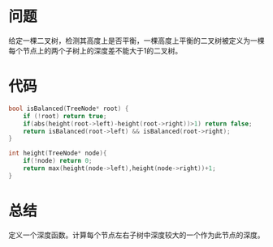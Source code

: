 # 问题
给定一棵二叉树，检测其高度上是否平衡，一棵高度上平衡的二叉树被定义为一棵每个节点上的两个子树上的深度差不能大于1的二叉树。
# 代码
```c
bool isBalanced(TreeNode* root) {  
    if (!root) return true;  
    if(abs(height(root->left)-height(root->right))>1) return false;  
    return isBalanced(root->left) && isBalanced(root->right);   
}  

int height(TreeNode* node){  
    if(!node) return 0;  
    return max(height(node->left),height(node->right))+1;  
}
```
# 总结
定义一个深度函数。计算每个节点左右子树中深度较大的一个作为此节点的深度。
